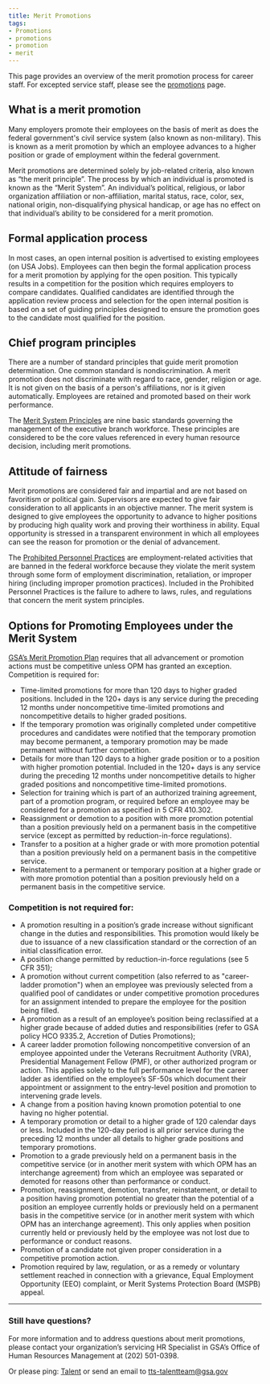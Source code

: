 ```yaml
---
title: Merit Promotions
tags:
- Promotions
- promotions
- promotion
- merit
---
```


This page provides an overview of the merit promotion process for career staff.  For excepted service staff, please see the [promotions](https://handbook.18f.gov/promotions/) page.

## What is a merit promotion

Many employers promote their employees on the basis of merit as does the federal government's civil service system (also known as non-military). This is known as a merit promotion by which an employee advances to a higher position or grade of employment within the federal government.

Merit promotions are determined solely by job-related criteria, also known as “the merit principle”. The process by which an individual is promoted is known as the “Merit System”. An individual’s political, religious, or labor organization affiliation or non-affiliation, marital status, race, color, sex, national origin, non-disqualifying physical handicap, or age has no effect on that individual’s ability to be considered for a merit promotion.

## Formal application process

In most cases, an open internal position is advertised to existing employees (on USA Jobs). Employees can then begin the formal application process for a merit promotion by applying for the open position. This typically results in a competition for the position which requires employers to compare candidates. Qualified candidates are identified through the application review process and selection for the open internal position is based on a set of guiding principles designed to ensure the promotion goes to the candidate most qualified for the position.

## Chief program principles

There are a number of standard principles that guide merit promotion  determination. One common standard is nondiscrimination. A merit promotion does not discriminate with regard to race, gender, religion or age. It is not given on the basis of a person's affiliations, nor is it given automatically. Employees are retained and promoted based on their work performance.

The [Merit System Principles](https://hru.gov/Studio_Recruitment/HT_01_Merit_System_Principles.aspx) are nine basic standards governing the management of the executive branch workforce. These principles are considered to be the core values referenced in every human resource decision, including merit promotions.


## Attitude of fairness

Merit promotions are considered fair and impartial and are not based on favoritism or political gain. Supervisors are expected to give fair consideration to all applicants in an objective manner. The merit system is designed to give employees the opportunity to advance to higher positions by producing high quality work and proving their worthiness in ability. Equal opportunity is stressed in a transparent environment in which all employees can see the reason for promotion or the denial of advancement.   

The [Prohibited Personnel Practices](https://hru.gov/Studio_Recruitment/HT_01_Prohibited_Personnel_Practices.aspx) are employment-related activities that are banned in the federal workforce because they violate the merit system through some form of employment discrimination, retaliation, or improper hiring (including improper promotion practices). Included in the Prohibited Personnel Practices is the failure to adhere to laws, rules, and regulations that concern the merit system principles.

## Options for Promoting Employees under the Merit System

[GSA’s Merit Promotion Plan](https://insite.gsa.gov/portal/content/534294) requires that all advancement or promotion actions must be competitive unless OPM has granted an exception. Competition is required for:

  * Time-limited promotions for more than 120 days to higher graded positions. Included in the 120+ days is any service during the preceding 12 months under noncompetitive time-limited promotions and noncompetitive details to higher graded positions.
  * If the temporary promotion was originally completed under competitive procedures and candidates were notified that the temporary promotion may become permanent, a temporary promotion may be made permanent without further competition.  
  * Details for more than 120 days to a higher grade position or to a position with higher promotion potential. Included in the 120+ days is any service during the preceding 12 months under noncompetitive details to higher graded positions and noncompetitive time-limited promotions.
  * Selection for training which is part of an authorized training agreement, part of a promotion program, or required before an employee may be considered for a promotion as specified in 5 CFR 410.302.
  * Reassignment or demotion to a position with more promotion potential than a position previously held on a permanent basis in the competitive service (except as permitted by reduction-in-force regulations).
  * Transfer to a position at a higher grade or with more promotion potential than a position previously held on a permanent basis in the competitive service.
  * Reinstatement to a permanent or temporary position at a higher grade or with more promotion potential than a position previously held on a permanent basis in the competitive service.

### Competition is **not** required for:

  * A promotion resulting in a position’s grade increase without significant change in the duties and responsibilities. This promotion would likely be due to issuance of a new classification standard or the correction of an initial classification error.
  * A position change permitted by reduction-in-force regulations (see 5 CFR 351);
  * A promotion without current competition (also referred to as "career-ladder promotion") when an employee was previously selected from a qualified pool of candidates or under competitive promotion procedures for an assignment intended to prepare the employee for the position being filled.  
  * A promotion as a result of an employee’s position being reclassified at a higher grade because of added duties and responsibilities (refer to GSA policy HCO 9335.2, Accretion of Duties Promotions);
  * A career ladder promotion following noncompetitive conversion of an employee appointed under the Veterans Recruitment Authority (VRA), Presidential Management Fellow (PMF), or other authorized program or action. This applies solely to the full performance level for the career ladder as identified on the employee’s SF-50s which document their appointment or assignment to the entry-level position and promotion to intervening grade levels.
  * A change from a position having known promotion potential to one having no higher potential.
  * A temporary promotion or detail to a higher grade of 120 calendar days or less. Included in the 120-day period is all prior service during the preceding 12 months under all details to higher grade positions and temporary promotions.
  * Promotion to a grade previously held on a permanent basis in the competitive service (or in another merit system with which OPM has an interchange agreement) from which an employee was separated or demoted for reasons other than performance or conduct.
  * Promotion, reassignment, demotion, transfer, reinstatement, or detail to a position having promotion potential no greater than the potential of a position an employee currently holds or previously held on a permanent basis in the competitive service (or in another merit system with which OPM has an interchange agreement). This only applies when position currently held or previously held by the employee was not lost due to performance or conduct reasons.
  * Promotion of a candidate not given proper consideration in a competitive promotion action.
  * Promotion required by law, regulation, or as a remedy or voluntary settlement reached in connection with a grievance, Equal Employment Opportunity (EEO) complaint, or Merit Systems Protection Board (MSPB) appeal.

--------------------------------------------------------------------------------

### Still have questions?

For more information and to address questions about merit promotions, please contact your organization’s servicing HR Specialist in GSA’s Office of Human Resources Management at (202) 501-0398.

Or please ping: [Talent](https://gsa-tts.slack.com/messages/talent) or send an email to [tts-talentteam@gsa.gov](mailto:tts-talentteam@gsa.gov)
